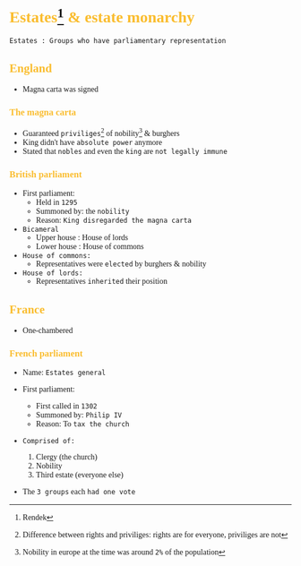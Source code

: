 <span style="font-family:'cascadia code'">

# <span style="color:#fabd2f">Estates[^1] & estate monarchy
```
Estates : Groups who have parliamentary representation
```
## <span style ="color:#fabd2f"> England
- Magna carta was signed
### <span style="color:#fabd2f">The magna carta
  - Guaranteed `priviliges`[^2] of nobility[^3] & burghers
  - King didn't have `absolute power` anymore
  - Stated that `nobles` and even the `king` are `not legally immune`
### <span style="color:#fabd2f">British parliament
- First parliament:
  - Held in `1295`
  - Summoned by: the `nobility`
  - Reason: `King disregarded the magna carta`
- `Bicameral`
  - Upper house : House of lords
  - Lower house : House of commons
- `House of commons:`
  - Representatives were `elected` by burghers & nobility
- `House of lords:`
  - Representatives `inherited` their position


[^1]: Rendek
[^2]: Difference between rights and priviliges: rights are for everyone, priviliges are not
[^3]: Nobility in europe at the time was around `2%` of the population
## <span style="color:#fabd2f">France
- One-chambered
### <span style="color:#fabd2f">French parliament
- Name: `Estates general`
- First parliament:
  - First called in `1302`
  - Summoned by: `Philip IV`
  - Reason: To `tax the church`

- `Comprised of:`
  1. Clergy (the church)
  2. Nobility
  3. Third estate (everyone else)

- The `3 groups` each `had one vote` 